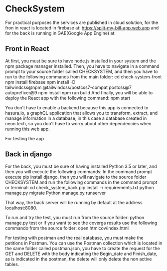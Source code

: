 # CheckSystem

For practical purposes the services are published in cloud solution, for the fron in react is located in firebase at: https://split-my-bill-app.web.app and for the back is running in GAE(Google App Engine) at: 

## Front in React

At first, you must be sure to have node.js installed in your system and the npm package manager installed. Then, you have to navigate in a command prompt to your source folder called CHECKSYSTEM, and then you have to run to the following commands from the main folder:
cd check-system-front
npm install firebase
npm install -D tailwindcss@npm:@tailwindcss/postcss7-compat postcss@7 autoprefixer@9
npm install
npm run build
And finally, you will be able to deploy the React app with the following command:
npm start

You don't have to enable a backend because this app is connected to hasura.io, a graphQL application that allows you to transform, extract, and manage information in a database, in this case a database created in neon.tech, so you don't have to worry about other dependencies when running this web app.

For testing the app

## Back in django

For the back, you must be sure of having installed Python 3.5 or later, and then you will execute the following commands:
In the command prompt execute pip install django, then you will navigate to the source folder CHECKSYSTEM and run the following commands in the command prompt or terminal:
cd check_system_back
pip install -r requirements.txt
python manage.py migrate
Python manage.py runserver

That way, the back server will be running by default at the address localhost:8080.

To run and try the test, you must run from the source folder:
python manage.py test
or if you want to see the coverga results use the following commando from the source folder:
open htmlcov/index.html 

For testing with postman and the real database, you must make the petitions in Postman. You can use the Postman collection which is located in the same folder called postman.json, you have to create the request for the GET and DELETE with the body indicating the Begin_date and Finish_date, as is indicated in the postman, the delete will only delete the non active tables.



